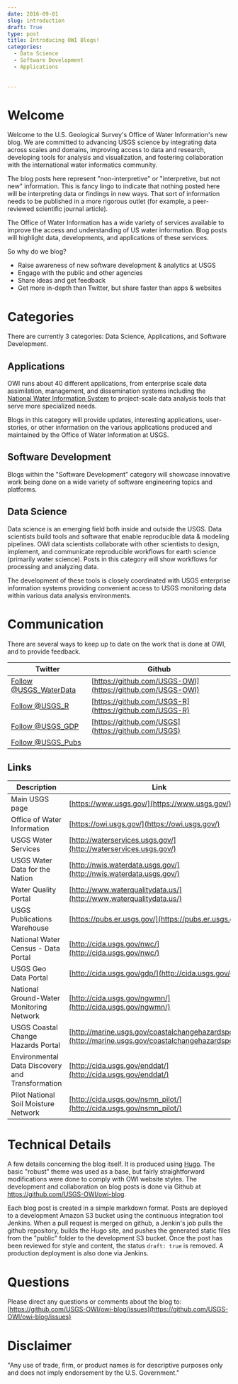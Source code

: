 ```yaml
---
date: 2016-09-01
slug: introduction
draft: True
type: post
title: Introducing OWI Blogs!
categories: 
  - Data Science
  - Software Development
  - Applications
 
 
---
```

Welcome
=======

Welcome to the U.S. Geological Survey's Office of Water Information's new blog. We are committed to advancing USGS science by integrating data across scales and domains, improving access to data and research, developing tools for analysis and visualization, and fostering collaboration with the international water informatics community.

The blog posts here represent "non-interpretive" or "interpretive, but not new" information. This is fancy lingo to indicate that nothing posted here will be interpreting data or findings in new ways. That sort of information needs to be published in a more rigorous outlet (for example, a peer-reviewed scientific journal article).

The Office of Water Information has a wide variety of services available to improve the access and understanding of US water information. Blog posts will highlight data, developments, and applications of these services. 

So why do we blog?

-   Raise awareness of new software development & analytics at USGS
-   Engage with the public and other agencies
-   Share ideas and get feedback
-   Get more in-depth than Twitter, but share faster than apps & websites

Categories
==========

There are currently 3 categories: Data Science, Applications, and Software Development.

Applications
----------------

OWI runs about 40 different applications, from enterprise scale data assimilation, management, and dissemination systems including the [National Water Information System](http://waterdata.usgs.gov/) to project-scale data analysis tools that serve more specialized needs.

Blogs in this category will provide updates, interesting applications, user-stories, or other information on the various applications produced and maintained by the Office of Water Information at USGS.

Software Development
--------------------

Blogs within the "Software Development" category will showcase innovative work being done on a wide variety of software engineering topics and platforms.

Data Science
------------

Data science is an emerging field both inside and outside the USGS. Data scientists build tools and software that enable reproducible data & modeling pipelines.  OWI data scientists collaborate with other scientists to design, implement, and communicate reproducible workflows for earth science (primarily water science). Posts in this category will show workflows for processing and analyzing data. 

The development of these tools is closely coordinated with USGS enterprise information systems providing convenient access to USGS monitoring data within various data analysis environments. 

Communication
==========

There are several ways to keep up to date on the work that is done at OWI, and to provide feedback.

|Twitter|Github|
|-----------|------------|
|<a href="https://twitter.com/USGS_WaterData" class="twitter-follow-button" data-show-count="false">Follow @USGS_WaterData</a><script async src="//platform.twitter.com/widgets.js" charset="utf-8"></script>|[https://github.com/USGS-OWI](https://github.com/USGS-OWI)|
|<a href="https://twitter.com/USGS_R" class="twitter-follow-button" data-show-count="false">Follow @USGS_R</a><script async src="//platform.twitter.com/widgets.js" charset="utf-8"></script>|[https://github.com/USGS-R](https://github.com/USGS-R)|
|<a href="https://twitter.com/USGS_GDP" class="twitter-follow-button" data-show-count="false">Follow @USGS_GDP</a><script async src="//platform.twitter.com/widgets.js" charset="utf-8"></script>|[https://github.com/USGS](https://github.com/USGS)|
|<a href="https://twitter.com/USGS_Pubs" class="twitter-follow-button" data-show-count="false">Follow @USGS_Pubs</a><script async src="//platform.twitter.com/widgets.js" charset="utf-8"></script>||

Links
-------
|Description|Link|
|-----------|------------|
|Main USGS page|[https://www.usgs.gov/](https://www.usgs.gov/)|
|Office of Water Information|[https://owi.usgs.gov/](https://owi.usgs.gov/)|
|USGS Water Services|[http://waterservices.usgs.gov/](http://waterservices.usgs.gov/)|
|USGS Water Data for the Nation|[http://nwis.waterdata.usgs.gov/](http://nwis.waterdata.usgs.gov/)|
|Water Quality Portal|[http://www.waterqualitydata.us/](http://www.waterqualitydata.us/)|
|USGS Publications Warehouse|[https://pubs.er.usgs.gov/](https://pubs.er.usgs.gov/)|
|National Water Census - Data Portal|[http://cida.usgs.gov/nwc/](http://cida.usgs.gov/nwc/)|
|USGS Geo Data Portal|[http://cida.usgs.gov/gdp/](http://cida.usgs.gov/gdp/)|
|National Ground-Water Monitoring Network|[http://cida.usgs.gov/ngwmn/](http://cida.usgs.gov/ngwmn/)|
|USGS Coastal Change Hazards Portal|[http://marine.usgs.gov/coastalchangehazardsportal/](http://marine.usgs.gov/coastalchangehazardsportal/)|
|Environmental Data Discovery and Transformation|[http://cida.usgs.gov/enddat/](http://cida.usgs.gov/enddat/)|
|Pilot National Soil Moisture Network|[http://cida.usgs.gov/nsmn_pilot/](http://cida.usgs.gov/nsmn_pilot/)|

Technical Details
=================

A few details concerning the blog itself. It is produced using [Hugo](https://gohugo.io/). The basic "robust" theme was used as a base, but fairly straightforward modifications were done to comply with OWI website styles. The development and collaboration on blog posts is done via Github at <https://github.com/USGS-OWI/owi-blog>.

Each blog post is created in a simple markdown format. Posts are deployed to a development Amazon S3 bucket using the continuous integration tool Jenkins. When a pull request is merged on github, a Jenkin's job pulls the github repository, builds the Hugo site, and pushes the generated static files from the "public" folder to the development S3 bucket. Once the post has been reviewed for style and content, the status `draft: true` is removed. A production deployment is also done via Jenkins.

Questions
==========
Please direct any questions or comments about the blog to:
[https://github.com/USGS-OWI/owi-blog/issues](https://github.com/USGS-OWI/owi-blog/issues)

Disclaimer
==========
"Any use of trade, firm, or product names is for descriptive purposes only and does not imply endorsement by the U.S. Government."

